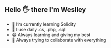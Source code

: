 ## Hello 🖐 there I'm Weslley 
  
 - 🌱 I’m currently learning Solidity
 - 🤔 I use daily .cs, .php, .sql
 - 😁 Always learning and giving my best
 - 🌱 Always trying to collaborate with everything
